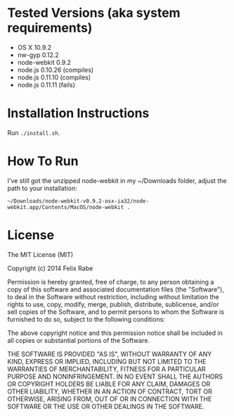 # Tested Versions (aka system requirements)

- OS X 10.9.2
- nw-gyp 0.12.2
- node-webkit 0.9.2
- node.js 0.10.26 (compiles)
- node.js 0.11.10 (compiles)
- node.js 0.11.11 (fails)


# Installation Instructions

Run `./install.sh`.


# How To Run

I've still got the unzipped node-webkit in my ~/Downloads folder, adjust the path to your installation:

    ~/Downloads/node-webkit-v0.9.2-osx-ia32/node-webkit.app/Contents/MacOS/node-webkit .


# License

The MIT License (MIT)

Copyright (c) 2014 Felix Rabe

Permission is hereby granted, free of charge, to any person obtaining a copy
of this software and associated documentation files (the "Software"), to deal
in the Software without restriction, including without limitation the rights
to use, copy, modify, merge, publish, distribute, sublicense, and/or sell
copies of the Software, and to permit persons to whom the Software is
furnished to do so, subject to the following conditions:

The above copyright notice and this permission notice shall be included in
all copies or substantial portions of the Software.

THE SOFTWARE IS PROVIDED "AS IS", WITHOUT WARRANTY OF ANY KIND, EXPRESS OR
IMPLIED, INCLUDING BUT NOT LIMITED TO THE WARRANTIES OF MERCHANTABILITY,
FITNESS FOR A PARTICULAR PURPOSE AND NONINFRINGEMENT. IN NO EVENT SHALL THE
AUTHORS OR COPYRIGHT HOLDERS BE LIABLE FOR ANY CLAIM, DAMAGES OR OTHER
LIABILITY, WHETHER IN AN ACTION OF CONTRACT, TORT OR OTHERWISE, ARISING FROM,
OUT OF OR IN CONNECTION WITH THE SOFTWARE OR THE USE OR OTHER DEALINGS IN
THE SOFTWARE.
